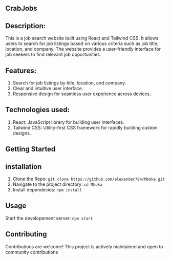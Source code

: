 ## CrabJobs

## Description:
<p>This is a job search website built using React and Tailwind CSS. It allows users to search for job listings based on various criteria such as job title, location, and company. The website provides a user-friendly interface for job seekers to find relevant job opportunities.</p>

## Features:
 1. Search for job listings by title, location, and company.
 2. Clear and intuitive user interface.
 3. Responsive design for seamless user experience across devices.

 ## Technologies used:
  1. React: JavaScript library for building user interfaces.
  2. Tailwind CSS: Utility-first CSS framework for rapidly building custom designs.
  

## Getting Started
 ## installation
 1. Clone the Repo:
  `git clone https://github.com/alexander784/Mboka.git `
 2. Navigate to the project directory:
  `cd Mboka`
 3. Install dependecies:
  `npm install`

## Usage
Start the developement server:
`npm start`

## Contributing 
<p> Contributions are welcome! This project is actively maintained and open to community contributions</p>


